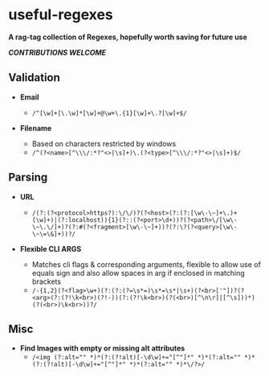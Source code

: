 # useful-regexes

**A rag-tag collection of Regexes, hopefully worth saving for future use**

***__CONTRIBUTIONS WELCOME__***

## Validation
 - **Email**
   - `/^[\w]+[\.\w]*[\w]+@\w+\.{1}[\w]+\.?[\w]+$/`


 - **Filename**
   - Based on characters restricted by windows
   - `/^(?<name>[^\\\/:*?"<>|\s]+)\.(?<type>[^\\\/:*?"<>|\s]+)$/`


## Parsing
 - **URL**
   - `/(?:(?<protocol>https?):\/\/)?(?<host>(?:(?:[\w\-\~]+\.)+[\w]+)|(?:localhost)){1}(?::(?<port>\d+))?(?<path>\/[\w\-\~\.\/]+)?(?:#(?<fragment>[\w\-\~]+))?(?:\?(?<query>[\w\-\~\=\&]+))?/`


 - **Flexible CLI ARGS**
   - Matches cli flags & corresponding arguments, flexible to allow use of equals sign and also allow spaces in arg if enclosed in matching brackets
   - `/-{1,2}(?<flag>\w+)(?:(?:(?=\s*=)\s*=\s*|\s+)(?<br>['"])?(?<arg>(?:(?!\k<br>)(?!-))(?:(?!\k<br>)(?(<br>)[^\n\r]|[^\s]))*)(?(<br>)\k<br>))?/`


## Misc
 - **Find Images with empty or missing alt attributes**
   - `/<img (?:alt="" *)*(?:(?!alt)[-\d\w]+="[^"]*" *)*(?:alt="" *)*(?:(?!alt)[-\d\w]+="[^"]*" *)*(?:alt="" *)*\/?>/`
